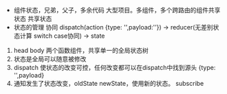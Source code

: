 - 组件状态，兄弟，父子，多余代码
  大型项目。多组件，多个跨路由的组件共享状态
  共享状态
- 状态的管理 协同 
  dispatch(action {type: '',payload:''}) -> reducer(无差别状态计算 switch case协同) -> state 

1. head body 两个函数组件，共享单一的全局状态树
2. 状态是全局可以随意被修改 
3. dispatch 使状态的改变可控，任何改变都可以在dispatch中找到源头 {type: '',payload}
4. 通知发生了状态改变，oldState newState，使用新的状态。 subscribe